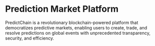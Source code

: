 # Prediction Market Platform
 PredictChain is a revolutionary blockchain-powered platform that democratizes predictive markets, enabling users to create, trade, and resolve predictions on global events with unprecedented transparency, security, and efficiency.
